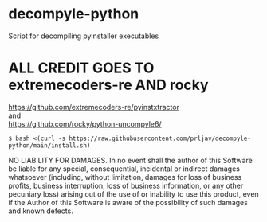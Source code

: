 # decompyle-python
Script for decompiling pyinstaller executables

# ALL CREDIT GOES TO extremecoders-re AND rocky
https://github.com/extremecoders-re/pyinstxtractor<br>
and<br>
https://github.com/rocky/python-uncompyle6/<br>

```
$ bash <(curl -s https://raw.githubusercontent.com/prljav/decompyle-python/main/install.sh)
```
NO LIABILITY FOR DAMAGES. In no event shall the author of this Software be liable for any special, consequential, incidental or indirect damages whatsoever (including, without limitation, damages for loss of business profits, business interruption, loss of business information, or any other pecuniary loss) arising out of the use of or inability to use this product, even if the Author of this Software is aware of the possibility of such damages and known defects.